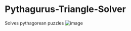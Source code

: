 # Pythagurus-Triangle-Solver
Solves pythagorean puzzles
![image](https://user-images.githubusercontent.com/78031685/222578147-bbe8db53-c648-49be-a011-c6817ce51a4c.png)
